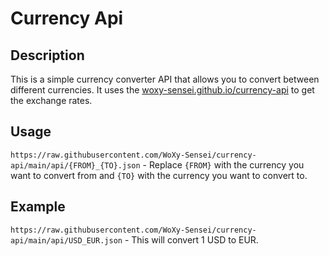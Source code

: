# Currency Api

## Description

This is a simple currency converter API that allows you to convert between different currencies. It uses the [woxy-sensei.github.io/currency-api](https://woxy-sensei.github.io/currency-api/) to get the exchange rates.

## Usage

``https://raw.githubusercontent.com/WoXy-Sensei/currency-api/main/api/{FROM}_{TO}.json`` - Replace `{FROM}` with the currency you want to convert from and `{TO}` with the currency you want to convert to.

## Example

``https://raw.githubusercontent.com/WoXy-Sensei/currency-api/main/api/USD_EUR.json`` - This will convert 1 USD to EUR.


